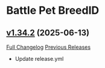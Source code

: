# Battle Pet BreedID

## [v1.34.2](https://github.com/MMOSimca/BattlePetBreedID/tree/v1.34.2) (2025-06-13)
[Full Changelog](https://github.com/MMOSimca/BattlePetBreedID/compare/v1.34.1...v1.34.2) [Previous Releases](https://github.com/MMOSimca/BattlePetBreedID/releases)

- Update release.yml  
